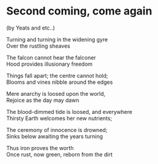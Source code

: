 Second coming, come again
=========================
(by Yeats and etc..)

Turning and turning in the widening gyre  
Over the rustling sheaves

The falcon cannot hear the falconer  
Hood provides illusionary freedom

Things fall apart; the centre cannot hold;  
Blooms and vines nibble around the edges

Mere anarchy is loosed upon the world,  
Rejoice as the day may dawn

The blood-dimmed tide is loosed, and everywhere  
Thirsty Earth welcomes her new nutrients;

The ceremony of innocence is drowned;  
Sinks below awaiting the years turning

Thus iron proves the worth  
Once rust, now green, reborn from the dirt
